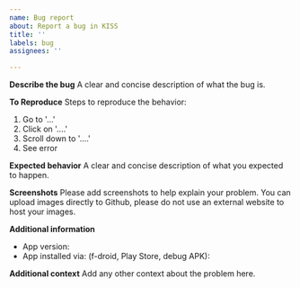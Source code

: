 ```yaml
---
name: Bug report
about: Report a bug in KISS
title: ''
labels: bug
assignees: ''

---
```


**Describe the bug**
A clear and concise description of what the bug is.

**To Reproduce**
Steps to reproduce the behavior:
1. Go to '...'
2. Click on '....'
3. Scroll down to '....'
4. See error

**Expected behavior**
A clear and concise description of what you expected to happen.

**Screenshots**
Please add screenshots to help explain your problem. You can upload images directly to Github, please do not use an external website to host your images.

**Additional information**
 - App version:
 - App installed via: (f-droid, Play Store, debug APK):

**Additional context**
Add any other context about the problem here.

